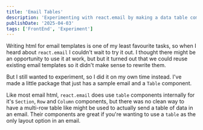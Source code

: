 ```yaml
---
title: 'Email Tables'
description: 'Experimenting with react.email by making a data table component'
publishDate: '2025-04-03'
tags: ['FrontEnd', 'Experiment']
---
```


Writing html for email templates is one of my least favourite tasks, so when I heard about `react.email` I couldn't wait to try it out. I thought there might be an opportunity to use it at work, but but it turned out that we could reuse existing email templates so it didn't make sense to rewrite them.

But I still wanted to experiment, so I did it on my own time instead. I've made a little package that just has a sample email and a `Table` component.

Like most email html, `react.email` does use `table` components internally for it's `Section`, `Row` and `Column` components, but there was no clean way to have a multi-row table like might be used to actually send a table of data in an email. Their components are great if you're wanting to use a `table` as the only layout option in an email.
